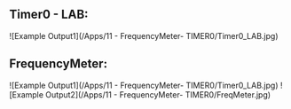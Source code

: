 ## Timer0 - LAB:

![Example Output1](/Apps/11 - FrequencyMeter- TIMER0/Timer0_LAB.jpg)

## FrequencyMeter:

![Example Output1](/Apps/11 - FrequencyMeter- TIMER0/Timer0_LAB.jpg)
![Example Output2](/Apps/11 - FrequencyMeter- TIMER0/FreqMeter.jpg)
